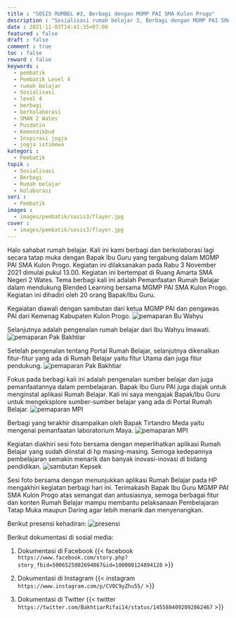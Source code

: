 ```yaml
---
title : "SOSIS RUMBEL #3, Berbagi dengan MGMP PAI SMA Kulon Progo"
description : "Sosialisasi rumah belajar 3, Berbagi dengan MGMP PAI SMA Kulon Progo. Portal rumah belajar merupakan portal pendidikan yang diluncurkan oleh Kementerian Pendidikan dan Kebudayaan. Kegiatan sosialisasi ini merupakan wujud dari berbagi dan berkolaborasi memanfaatkan portal rumah belajar sebagai pendukung dalam kegiatan pembelajaran dan pendidikan."
date : 2021-11-03T14:41:35+07:00
featured : false
draft : false
comment : true
toc : false
reward : false
keywords : 
  - pembatik
  - Pembatik Level 4
  - rumah belajar
  - Sosialisasi
  - level 4
  - berbagi
  - berkolaborasi
  - SMAN 2 Wates
  - Pusdatin
  - Kemendikbud
  - Inspirasi jogja
  - jogja istimewa
kategori : 
  - Pembatik
topik :
  - Sosialisasi
  - Berbagi
  - Rumah belajar
  - Kolaborasi
seri : 
  - Pembatik
images : 
  - images/pembatik/sosis3/flayer.jpg
cover : 
  - images/pembatik/sosis3/flayer.jpg
---
```


Halo sahabat rumah belajar. Kali ini kami berbagi dan berkolaborasi lagi secara tatap muka dengan Bapak Ibu Guru yang tergabung dalam MGMP PAI SMA Kulon Progo. Kegiatan ini dilaksanakan pada Rabu 3 November 2021 dimulai pukul 13.00. Kegiatan ini bertempat di Ruang Amarta SMA Negeri 2 Wates. Tema berbagi kali ini adalah Pemanfaatan Rumah Belajar dalam mendukung Blended Learning bersama MGMP PAI SMA Kulon Progo. Kegiatan ini dihadiri oleh 20 orang Bapak/Ibu Guru.

Kegaiatan diawali dengan sambutan dari ketua MGMP PAI dan pengawas PAI dari Kemenag Kabupaten Kulon Progo. 
![pemaparan Bu Wahyu](/images/pembatik/sosis3/gb1.jpg)

Selanjutnya adalah pengenalan rumah belajar dari Ibu Wahyu Imawati.
![pemaparan Pak Bakhtiar](/images/pembatik/sosis3/gb2.jpg)

Setelah pengenalan tentang Portal Rumah Belajar, selanjutnya dikenalkan fitur-fitur yang ada di Rumah Belajar yaitu fitur Utama dan juga fitur pendukung.
![pemaparan Pak Bakhtiar](/images/pembatik/sosis3/gb3.jpg)

Fokus pada berbagi kali ini adalah pengenalan sumber belajar dan juga pemanfaatannya dalam pembelajaran. Bapak Ibu Guru PAI juga diajak untuk menginstal aplikasi Rumah Belajar. Kali ini saya mengajak Bapak/Ibu Guru untuk mengeksplore sumber-sumber belajar yang ada di Portal Rumah Belajar. 
![pemaparan MPI](/images/pembatik/sosis3/gb4.jpg)

Berbagi yang terakhir disampaikan oleh Bapak Tirtandro Meda yaitu mengenai pemanfaatan laboratorium Maya.
![pemaparan MPI](/images/pembatik/sosis3/gb6.jpg)

Kegiatan diakhiri sesi foto bersama dengan meperlihatkan aplikasi Rumah Belajar yang sudah diinstal di hp masing-masing. Semoga kedepannya pembelajaran semakin menarik dan banyak inovasi-inovasi di bidang pendidikan. 
![sambutan Kepsek](/images/pembatik/sosis3/gb7.jpg)

Sesi foto bersama dengan menunjukkan aplikasi Rumah Belajar pada HP mengakhiri kegiatan berbagi hari ini. Terimakasih Bapak Ibu Guru MGMP PAI SMA Kulon Progo atas semangat dan antusiasnya, semoga berbagai fitur dan konten Rumah Belajar mampu membantu pelaksanaan Pembelajaran Tatap Muka maupun Daring agar lebih menarik dan menyenangkan.


Berikut presensi kehadiran:
![presensi](/images/pembatik/sosis3/gb8.jpg)

Berikut dokumentasi di sosial media:
1. Dokumentasi di Facebook
{{<  facebook `https://www.facebook.com/story.php?story_fbid=5006525802694867&id=100000124894128` >}}

2. Dokumentasi di Instagram
{{< instagram `https://www.instagram.com/p/CV0C9yZhu55/` >}}

3. Dokumentasi di Twitter
{{< twitter `https://twitter.com/BakhtiarRifai14/status/1455884092092862467` >}}